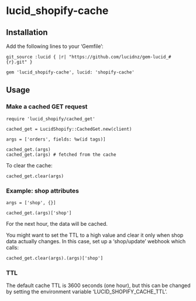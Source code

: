 lucid_shopify-cache
===================

Installation
------------

Add the following lines to your ‘Gemfile’:

    git_source :lucid { |r| "https://github.com/lucidnz/gem-lucid_#{r}.git" }

    gem 'lucid_shopify-cache', lucid: 'shopify-cache'


Usage
-----

### Make a cached GET request

    require 'lucid_shopify/cached_get'

    cached_get = LucidShopify::CachedGet.new(client)
    
    args = ['orders', fields: %w(id tags)]
    
    cached_get.(args)
    cached_get.(args) # fetched from the cache

To clear the cache:

    cached_get.clear(args)


### Example: shop attributes

    args = ['shop', {}]

    cached_get.(args)['shop']

For the next hour, the data will be cached.

You might want to set the TTL to a high value and clear it only
when shop data actually changes. In this case, set up a ‘shop/update’
webhook which calls:

    cached_get.clear(args).(args)['shop']


### TTL

The default cache TTL is 3600 seconds (one hour), but this can be
changed by setting the environment variable ‘LUCID_SHOPIFY_CACHE_TTL’.
